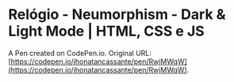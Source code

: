 # Relógio - Neumorphism - Dark & Light Mode | HTML, CSS e JS

A Pen created on CodePen.io. Original URL: [https://codepen.io/jhonatancassante/pen/RwjMWqW](https://codepen.io/jhonatancassante/pen/RwjMWqW).


